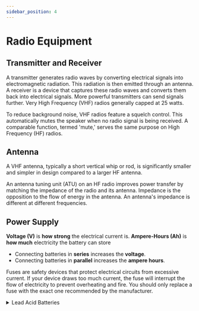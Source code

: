 ```yaml
---
sidebar_position: 4
---
```


# Radio Equipment

## Transmitter and Receiver

A transmitter generates radio waves by converting electrical signals into electromagnetic radiation. This radiation is then emitted through an antenna. A receiver is a device that captures these radio waves and converts them back into electrical signals. More powerful transmitters can send signals further. Very High Frequency (VHF) radios generally capped at 25 watts.

To reduce background noise, VHF radios feature a squelch control. This automatically mutes the speaker when no radio signal is being received. A comparable function, termed 'mute,' serves the same purpose on High Frequency (HF) radios.

## Antenna

A VHF antenna, typically a short vertical whip or rod, is significantly smaller and simpler in design compared to a larger HF antenna.

An antenna tuning unit (ATU) on an HF radio improves power transfer by matching the impedance of the radio and its antenna. Impedance is the opposition to the flow of energy in the antenna. An antenna's impedance is different at different frequencies.

## Power Supply

**Voltage (V)** is **how strong** the electrical current is. **Ampere-Hours (Ah)** is **how much** electricity the battery can store

- Connecting batteries in **series** increases the **voltage**.
- Connecting batteries in **parallel** increases the **ampere hours**.

Fuses are safety devices that protect electrical circuits from excessive current. If your device draws too much current, the fuse will interrupt the flow of electricity to prevent overheating and fire. You should only replace a fuse with the exact one recommended by the manufacturer.

<details>
<summary>Lead Acid Batteries</summary>

The lead-acid battery was the first rechargeable battery. They have been superseded by sealed batteries that do not require maintenence.

Each cell within a lead-acid battery produces 2 volts. A typical 12-volt car battery contains six cells connected in series.

Lead-acid batteries produce hydrogen gas when being charged, which is highly flammable. Charging batteries need proper ventilation to prevent the accumulation of potentially explosive gases.

Lead-acid batteries use sulfuric acid as their electrolyte. The specific gravity of the electrolyte reflects the battery's charge. A hydrometer is used to measure specific gravity. A fully charged lead-acid battery has a specific gravity of 1.250. You can replace eveporated electrolyte with distilled water - using sea water will cause the battery to self-discharge.

</details>
